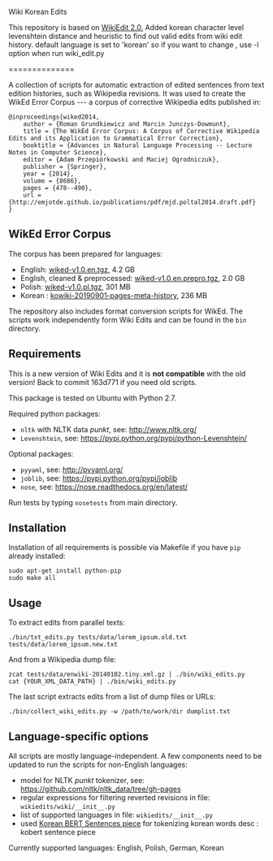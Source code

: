 Wiki Korean Edits

This repository is based on [WikiEdit 2.0.](https://github.com/snukky/wikiedits)
Added korean character level levenshtein distance and heuristic to find out valid edits from wiki edit history.
default language is set to 'korean' so if you want to change , use -l option when run wiki_edit.py

==============

A collection of scripts for automatic extraction of edited sentences from text
edition histories, such as Wikipedia revisions. It was used to create the WikEd
Error Corpus --- a corpus of corrective Wikipedia edits published in:

    @inproceedings{wiked2014,
        author = {Roman Grundkiewicz and Marcin Junczys-Dowmunt},
        title = {The WikEd Error Corpus: A Corpus of Corrective Wikipedia Edits and its Application to Grammatical Error Correction},
        booktitle = {Advances in Natural Language Processing -- Lecture Notes in Computer Science},
        editor = {Adam Przepiórkowski and Maciej Ogrodniczuk},
        publisher = {Springer},
        year = {2014},
        volume = {8686},
        pages = {478--490},
        url = {http://emjotde.github.io/publications/pdf/mjd.poltal2014.draft.pdf}
    }

WikEd Error Corpus
------------------

The corpus has been prepared for languages:

* English: [wiked-v1.0.en.tgz](http://data.statmt.org/romang/wiked/wiked-v1.0.en.tgz), 4.2 GB
* English, cleaned & preprocessed: [wiked-v1.0.en.prepro.tgz](http://data.statmt.org/romang/wiked/wiked-v1.0.en.prepro.tgz), 2.0 GB
* Polish: [wiked-v1.0.pl.tgz](http://data.statmt.org/romang/wiked/wiked-v1.0.pl.tgz), 301 MB
* Korean : [kowiki-20190901-pages-meta-history](https://dumps.wikimedia.org/kowiki/20200901/kowiki-20200901-pages-meta-history1.xml-p1p16391.7z), 236 MB

The repository also includes format conversion scripts for WikEd. The scripts
work independently form Wiki Edits and can be found in the `bin` directory.

Requirements
------------

This is a new version of Wiki Edits and it is **not compatible** with the old
version! Back to commit 163d771 if you need old scripts.

This package is tested on Ubuntu with Python 2.7.

Required python packages:

- `nltk` with NLTK data _punkt_, see: http://www.nltk.org/
- `Levenshtein`, see: https://pypi.python.org/pypi/python-Levenshtein/

Optional packages:

- `pyyaml`, see: http://pyyaml.org/
- `joblib`, see: https://pypi.python.org/pypi/joblib
- `nose`, see: https://nose.readthedocs.org/en/latest/

Run tests by typing `nosetests` from main directory.

Installation
------------

Installation of all requirements is possible via Makefile if you have `pip`
already installed:

    sudo apt-get install python-pip
    sudo make all

Usage
-----

To extract edits from parallel texts:

    ./bin/txt_edits.py tests/data/lorem_ipsum.old.txt tests/data/lorem_ipsum.new.txt

And from a Wikipedia dump file:

    zcat tests/data/enwiki-20140102.tiny.xml.gz | ./bin/wiki_edits.py
    cat {YOUR_XML_DATA_PATH} | ./bin/wiki_edits.py

The last script extracts edits from a list of dump files or URLs:

    ./bin/collect_wiki_edits.py -w /path/to/work/dir dumplist.txt

Language-specific options
-------------------------

All scripts are mostly language-independent. A few components need to be
updated to run the scripts for non-English languages:

- model for NLTK _punkt_ tokenizer,
  see: https://github.com/nltk/nltk_data/tree/gh-pages
- regular expressions for filtering reverted revisions in file:
  `wikiedits/wiki/__init__.py`
- list of supported languages in file: `wikiedits/__init__.py`
- used [Korean BERT Sentences piece](https://github.com/SKTBrain/KoBERT) for tokenizing korean words
  desc : kobert sentence piece

Currently supported languages: English, Polish, German, Korean
